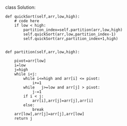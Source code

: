 

class Solution:
    
    def quickSort(self,arr,low,high):
        # code here
        if low < high:
            partition_index=self.partition(arr,low,high)
            self.quickSort(arr,low,partition_index-1)
            self.quickSort(arr,partition_index+1,high)
            
    
    def partition(self,arr,low,high):
   
        pivot=arr[low]
        i=low
        j=high
        while i<j:
            while i<=high and arr[i] <= pivot:
                i+=1
            while   j>=low and arr[j] > pivot:
                j-=1
            if i < j:
                arr[i],arr[j]=arr[j],arr[i]
            else:
                break
        arr[low],arr[j]=arr[j],arr[low]
        return j
